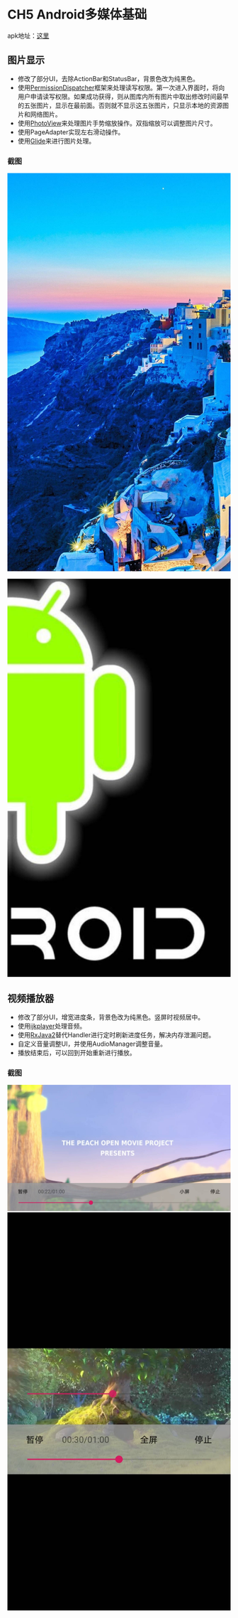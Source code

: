 # CH5 Android多媒体基础
apk地址：[这里](https://github.com/Keytoyze/ByteDanceSummerCampProjects/blob/master/day7/app-debug.apk)

## 图片显示
- 修改了部分UI，去除ActionBar和StatusBar，背景色改为纯黑色。
- 使用[PermissionDispatcher](https://github.com/permissions-dispatcher/PermissionsDispatcher)框架来处理读写权限。第一次进入界面时，将向用户申请读写权限。如果成功获得，则从图库内所有图片中取出修改时间最早的五张图片，显示在最前面。否则就不显示这五张图片，只显示本地的资源图片和网络图片。
- 使用[PhotoView](https://github.com/chrisbanes/PhotoView)来处理图片手势缩放操作。双指缩放可以调整图片尺寸。
- 使用PageAdapter实现左右滑动操作。
- 使用[Glide](https://github.com/bumptech/glide)来进行图片处理。

### 截图
![有权限时](https://github.com/Keytoyze/ByteDanceSummerCampProjects/blob/master/day7/screenshot/photo1.jpg)

![无权限时](https://github.com/Keytoyze/ByteDanceSummerCampProjects/blob/master/day7/screenshot/photo2.jpg)

## 视频播放器
- 修改了部分UI，增宽进度条，背景色改为纯黑色。竖屏时视频居中。
- 使用[ijkplayer](https://github.com/bilibili/ijkplayer)处理音频。
- 使用[RxJava2](https://github.com/ReactiveX/RxJava/tree/2.x)替代Handler进行定时刷新进度任务，解决内存泄漏问题。
- 自定义音量调整UI，并使用AudioManager调整音量。
- 播放结束后，可以回到开始重新进行播放。

### 截图
![横屏](https://github.com/Keytoyze/ByteDanceSummerCampProjects/blob/master/day7/screenshot/video1.jpg)
![竖屏](https://github.com/Keytoyze/ByteDanceSummerCampProjects/blob/master/day7/screenshot/video2.jpg)